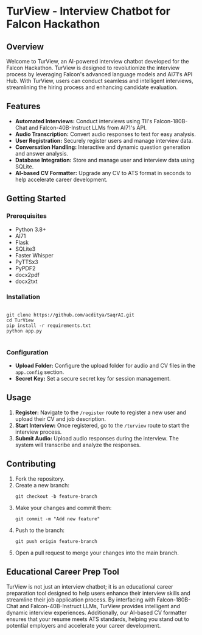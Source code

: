 <h1>TurView - Interview Chatbot for Falcon Hackathon</h1>

<h2>Overview</h2>
<p>Welcome to TurView, an AI-powered interview chatbot developed for the Falcon Hackathon. TurView is designed to revolutionize the interview process by leveraging Falcon's advanced language models and AI71's API Hub. With TurView, users can conduct seamless and intelligent interviews, streamlining the hiring process and enhancing candidate evaluation.</p>

<h2>Features</h2>
<ul>
    <li><strong>Automated Interviews:</strong> Conduct interviews using TII's Falcon-180B-Chat and Falcon-40B-Instruct LLMs from AI71's API.</li>
    <li><strong>Audio Transcription:</strong> Convert audio responses to text for easy analysis.</li>
    <li><strong>User Registration:</strong> Securely register users and manage interview data.</li>
    <li><strong>Conversation Handling:</strong> Interactive and dynamic question generation and answer analysis.</li>
    <li><strong>Database Integration:</strong> Store and manage user and interview data using SQLite.</li>
    <li><strong>AI-based CV Formatter:</strong> Upgrade any CV to ATS format in seconds to help accelerate career development.</li>
</ul>

<h2>Getting Started</h2>

<h3>Prerequisites</h3>
<ul>
    <li>Python 3.8+</li>
    <li>AI71</li>
    <li>Flask</li>
    <li>SQLite3</li>
    <li>Faster Whisper</li>
    <li>PyTTSx3</li>
    <li>PyPDF2</li>
    <li>docx2pdf</li>
    <li>docx2txt</li>
</ul>

<h3>Installation</h3>
<pre>
<code>
git clone https://github.com/acditya/SaqrAI.git
cd TurView
pip install -r requirements.txt
python app.py
</code>
</pre>

<h3>Configuration</h3>
<ul>
    <li><strong>Upload Folder:</strong> Configure the upload folder for audio and CV files in the <code>app.config</code> section.</li>
    <li><strong>Secret Key:</strong> Set a secure secret key for session management.</li>
</ul>

<h2>Usage</h2>
<ol>
    <li><strong>Register:</strong> Navigate to the <code>/register</code> route to register a new user and upload their CV and job description.</li>
    <li><strong>Start Interview:</strong> Once registered, go to the <code>/turview</code> route to start the interview process.</li>
    <li><strong>Submit Audio:</strong> Upload audio responses during the interview. The system will transcribe and analyze the responses.</li>
</ol>

<h2>Contributing</h2>
<ol>
    <li>Fork the repository.</li>
    <li>Create a new branch:
        <pre><code>git checkout -b feature-branch</code></pre>
    </li>
    <li>Make your changes and commit them:
        <pre><code>git commit -m "Add new feature"</code></pre>
    </li>
    <li>Push to the branch:
        <pre><code>git push origin feature-branch</code></pre>
    </li>
    <li>Open a pull request to merge your changes into the main branch.</li>
</ol>

<h2>Educational Career Prep Tool</h2>
<p>TurView is not just an interview chatbot; it is an educational career preparation tool designed to help users enhance their interview skills and streamline their job application process. By interfacing with Falcon-180B-Chat and Falcon-40B-Instruct LLMs, TurView provides intelligent and dynamic interview experiences. Additionally, our AI-based CV formatter ensures that your resume meets ATS standards, helping you stand out to potential employers and accelerate your career development.</p>

